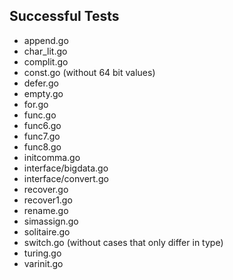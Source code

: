 Successful Tests
----------------

- append.go
- char_lit.go
- complit.go
- const.go (without 64 bit values)
- defer.go
- empty.go
- for.go
- func.go
- func6.go
- func7.go
- func8.go
- initcomma.go
- interface/bigdata.go
- interface/convert.go
- recover.go
- recover1.go
- rename.go
- simassign.go
- solitaire.go
- switch.go (without cases that only differ in type)
- turing.go
- varinit.go
